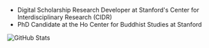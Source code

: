 * Digital Scholarship Research Developer at Stanford's Center for Interdisciplinary Research (CIDR)
* PhD Candidate at the Ho Center for Buddhist Studies at Stanford

![GitHub Stats](https://github-readme-stats.vercel.app/api?username=simonwiles&count_private=true&show_icons=true)
